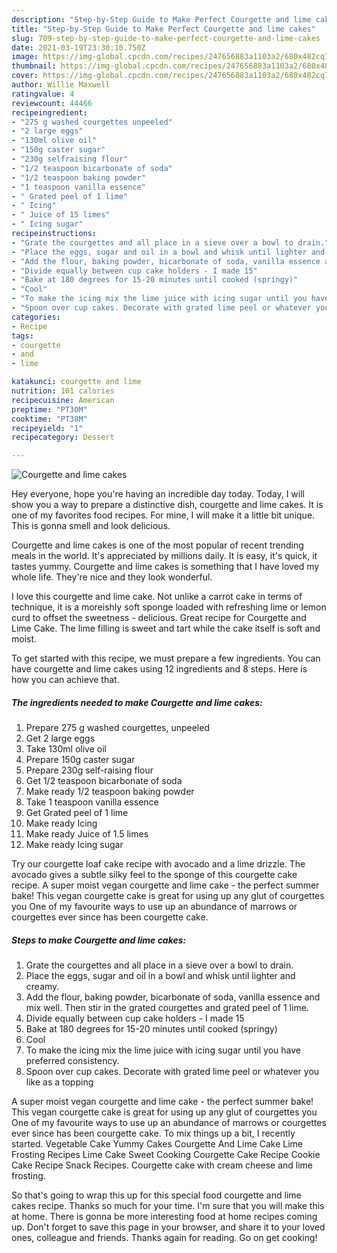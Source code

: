 ```yaml
---
description: "Step-by-Step Guide to Make Perfect Courgette and lime cakes"
title: "Step-by-Step Guide to Make Perfect Courgette and lime cakes"
slug: 709-step-by-step-guide-to-make-perfect-courgette-and-lime-cakes
date: 2021-03-19T23:30:10.750Z
image: https://img-global.cpcdn.com/recipes/247656883a1103a2/680x482cq70/courgette-and-lime-cakes-recipe-main-photo.jpg
thumbnail: https://img-global.cpcdn.com/recipes/247656883a1103a2/680x482cq70/courgette-and-lime-cakes-recipe-main-photo.jpg
cover: https://img-global.cpcdn.com/recipes/247656883a1103a2/680x482cq70/courgette-and-lime-cakes-recipe-main-photo.jpg
author: Willie Maxwell
ratingvalue: 4
reviewcount: 44466
recipeingredient:
- "275 g washed courgettes unpeeled"
- "2 large eggs"
- "130ml olive oil"
- "150g caster sugar"
- "230g selfraising flour"
- "1/2 teaspoon bicarbonate of soda"
- "1/2 teaspoon baking powder"
- "1 teaspoon vanilla essence"
- " Grated peel of 1 lime"
- " Icing"
- " Juice of 15 limes"
- " Icing sugar"
recipeinstructions:
- "Grate the courgettes and all place in a sieve over a bowl to drain."
- "Place the eggs, sugar and oil in a bowl and whisk until lighter and creamy."
- "Add the flour, baking powder, bicarbonate of soda, vanilla essence and mix well. Then stir in the grated courgettes and grated peel of 1 lime."
- "Divide equally between cup cake holders - I made 15"
- "Bake at 180 degrees for 15-20 minutes until cooked (springy)"
- "Cool"
- "To make the icing mix the lime juice with icing sugar until you have preferred consistency."
- "Spoon over cup cakes. Decorate with grated lime peel or whatever you like as a topping"
categories:
- Recipe
tags:
- courgette
- and
- lime

katakunci: courgette and lime 
nutrition: 161 calories
recipecuisine: American
preptime: "PT30M"
cooktime: "PT38M"
recipeyield: "1"
recipecategory: Dessert

---
```



![Courgette and lime cakes](https://img-global.cpcdn.com/recipes/247656883a1103a2/680x482cq70/courgette-and-lime-cakes-recipe-main-photo.jpg)

Hey everyone, hope you're having an incredible day today. Today, I will show you a way to prepare a distinctive dish, courgette and lime cakes. It is one of my favorites food recipes. For mine, I will make it a little bit unique. This is gonna smell and look delicious.

Courgette and lime cakes is one of the most popular of recent trending meals in the world. It's appreciated by millions daily. It is easy, it's quick, it tastes yummy. Courgette and lime cakes is something that I have loved my whole life. They're nice and they look wonderful.

I love this courgette and lime cake. Not unlike a carrot cake in terms of technique, it is a moreishly soft sponge loaded with refreshing lime or lemon curd to offset the sweetness - delicious. Great recipe for Courgette and Lime Cake. The lime filling is sweet and tart while the cake itself is soft and moist.


To get started with this recipe, we must prepare a few ingredients. You can have courgette and lime cakes using 12 ingredients and 8 steps. Here is how you can achieve that.

<!--inarticleads1-->

##### The ingredients needed to make Courgette and lime cakes:

1. Prepare 275 g washed courgettes, unpeeled
1. Get 2 large eggs
1. Take 130ml olive oil
1. Prepare 150g caster sugar
1. Prepare 230g self-raising flour
1. Get 1/2 teaspoon bicarbonate of soda
1. Make ready 1/2 teaspoon baking powder
1. Take 1 teaspoon vanilla essence
1. Get  Grated peel of 1 lime
1. Make ready  Icing
1. Make ready  Juice of 1.5 limes
1. Make ready  Icing sugar


Try our courgette loaf cake recipe with avocado and a lime drizzle. The avocado gives a subtle silky feel to the sponge of this courgette cake recipe. A super moist vegan courgette and lime cake - the perfect summer bake! This vegan courgette cake is great for using up any glut of courgettes you One of my favourite ways to use up an abundance of marrows or courgettes ever since has been courgette cake. 

<!--inarticleads2-->

##### Steps to make Courgette and lime cakes:

1. Grate the courgettes and all place in a sieve over a bowl to drain.
1. Place the eggs, sugar and oil in a bowl and whisk until lighter and creamy.
1. Add the flour, baking powder, bicarbonate of soda, vanilla essence and mix well. Then stir in the grated courgettes and grated peel of 1 lime.
1. Divide equally between cup cake holders - I made 15
1. Bake at 180 degrees for 15-20 minutes until cooked (springy)
1. Cool
1. To make the icing mix the lime juice with icing sugar until you have preferred consistency.
1. Spoon over cup cakes. Decorate with grated lime peel or whatever you like as a topping


A super moist vegan courgette and lime cake - the perfect summer bake! This vegan courgette cake is great for using up any glut of courgettes you One of my favourite ways to use up an abundance of marrows or courgettes ever since has been courgette cake. To mix things up a bit, I recently started. Vegetable Cake Yummy Cakes Courgette And Lime Cake Lime Frosting Recipes Lime Cake Sweet Cooking Courgette Cake Recipe Cookie Cake Recipe Snack Recipes. Courgette cake with cream cheese and lime frosting. 

So that's going to wrap this up for this special food courgette and lime cakes recipe. Thanks so much for your time. I'm sure that you will make this at home. There is gonna be more interesting food at home recipes coming up. Don't forget to save this page in your browser, and share it to your loved ones, colleague and friends. Thanks again for reading. Go on get cooking!
